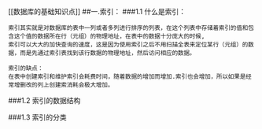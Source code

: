 [[数据库的基础知识点]]
##一.索引：
###1.1 什么是索引：
```
索引其实就是对数据库的表中一列或者多列进行排序的列表，在这个列表中存储着索引的值和包含这个值的数据所在行（元组）的物理地址，在表中的数据十分庞大的时候,
索引可以大大的加快查询的速度，这是因为使用索引之后不用扫描全表来定位某行（元组）的数据，而是先通过索引表找到该行数据的物理地址，然后访问相应的数据。

索引的缺点：
在表中创建索引和维护索引会耗费时间，随着数据的增加而增加.索引也会增加，所以如果是经常增删改的列上创建索消耗会极大增加。
```


###1.2 索引的数据结构

###1.3 索引的分类

